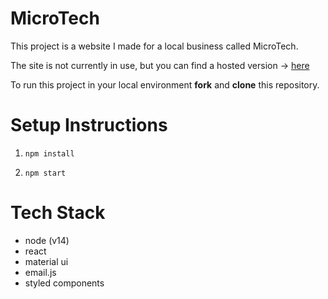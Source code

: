 # MicroTech

This project is a website I made for a local business called MicroTech.

The site is not currently in use, but you can find a hosted version -> [here](https://microtechltd.netlify.app/)

To run this project in your local environment **fork** and **clone** this repository.

# Setup Instructions

1. `npm install`

2. `npm start`

# Tech Stack

- node (v14) 
- react  
- material ui
- email.js
- styled components

